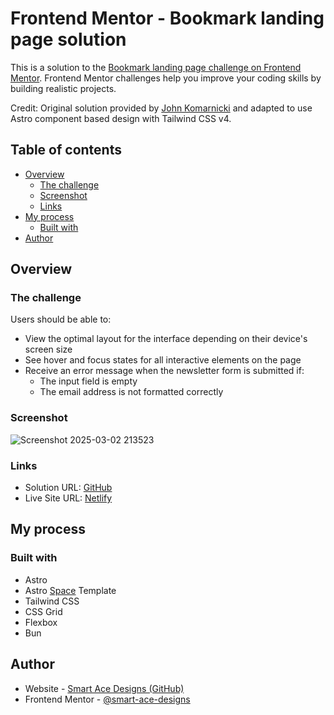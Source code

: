 # Frontend Mentor - Bookmark landing page solution

This is a solution to the [Bookmark landing page challenge on Frontend Mentor](https://www.frontendmentor.io/challenges/bookmark-landing-page-5d0b588a9edda32581d29158). Frontend Mentor challenges help you improve your coding skills by building realistic projects.

Credit:  Original solution provided by [John Komarnicki](https://www.youtube.com/watch?v=00gyCtIQp8E&list=PLA1RSE1qWuKBQAThk08cJPcoeMVfk9ECw) and adapted to use Astro component based design with Tailwind CSS v4.

## Table of contents

- [Overview](#overview)
  - [The challenge](#the-challenge)
  - [Screenshot](#screenshot)
  - [Links](#links)
- [My process](#my-process)
  - [Built with](#built-with)
- [Author](#author)

## Overview

### The challenge

Users should be able to:

- View the optimal layout for the interface depending on their device's screen size
- See hover and focus states for all interactive elements on the page
- Receive an error message when the newsletter form is submitted if:
  - The input field is empty
  - The email address is not formatted correctly

### Screenshot
![Screenshot 2025-03-02 213523](https://github.com/user-attachments/assets/749ce74b-1035-4614-a486-85c726ee8070)

### Links

- Solution URL: [GitHub](https://github.com/Smart-Ace-Designs/Astro-Bookmark-Landing-Page)
- Live Site URL: [Netlify](https://smartacedesigns-astro-blp.netlify.app/)

## My process

### Built with

- Astro
- Astro [Space](https://github.com/Smart-Ace-Designs/Astro-Space) Template
- Tailwind CSS
- CSS Grid
- Flexbox
- Bun

## Author

- Website - [Smart Ace Designs (GitHub)](https://github.com/Smart-Ace-Designs)
- Frontend Mentor - [@smart-ace-designs](https://www.frontendmentor.io/profile/Smart-Ace-Designs)

